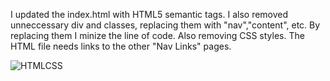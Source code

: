 I updated the index.html with HTML5 semantic tags. I also removed unneccessary div and classes, replacing them with "nav","content", etc. By replacing them I minize the line of code. Also removing CSS styles.
The HTML file needs links to the other "Nav Links" pages. 

![HTMLCSS](CSS/images/aboutMe.png)
